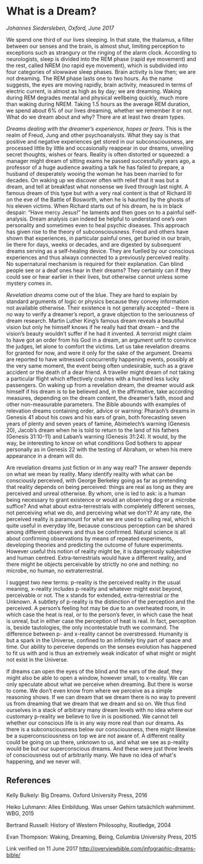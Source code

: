 
# What is a Dream?

*Johannes Siedersleben, Oxford, June 2017*

We spend one third of our lives sleeping. In that state, the thalamus, a filter between our senses and
the brain, is almost shut, limiting perception to exceptions such as strangury or the ringing of the
alarm clock. According to neurologists, sleep is divided into the REM phase (rapid eye movement) and
the rest, called NREM (no rapid eye movement), which is subdivided into four categories of slowwave 
sleep phases. Brain activity is low then; we are not dreaming. The REM phase lasts one to two
hours. As the name suggests, the eyes are moving rapidly, brain activity, measured in terms of 
electric current, is almost as high as by day; we are dreaming. Waking during REM degrades mental and
physical wellbeing quickly, much more than waking during NREM. Taking 1.5 hours as the average
REM duration, we spend about 6% of our lives dreaming, whether we remember it or not. What do
we dream about and why? There are at least two dream types.

*Dreams dealing with the dreamer’s experience, hopes or fears*. This is the realm of Freud, Jung and
other psychoanalysts. What they say is that positive and negative experiences get stored in our 
subconsciousness, are processed little by little and occasionally reappear in our dreams, unveiling 
secret thoughts, wishes or fears. Reality is often distorted or squeezed: a manager might dream of sitting
exams he passed successfully years ago, a professor of a huge audience awaiting a talk he has failed
to prepare, a husband of desperately wooing the woman he has been married to for decades. On
waking up we discover often with relief that it was but a dream, and tell at breakfast what nonsense
we lived through last night. A famous dream of this type but with a very real content is that of 
Richard III on the eve of the Battle of Bosworth, when he is haunted by the ghosts of his eleven victims.
When Richard starts out of his dream, he is in black despair: “Have mercy Jesus!” he laments and
then goes on to a painful self-analysis. Dream analysis can indeed be helpful to understand one’s
own personality and sometimes even to heal psychic diseases. This approach has given rise to the
theory of subconsciousness. Freud and others have shown that experiences, in particular painful
ones, get buried in our brain, lie there for days, weeks or decades, and are digested by subsequent
dreams serving as a self-healing device. They are fuelled by our conscious experiences and thus always 
connected to a previously perceived reality. No supernatural mechanism is required for their
explanation. Can blind people see or a deaf ones hear in their dreams? They certainly can if they
could see or hear earlier in their lives, but otherwise cannot unless some mystery comes in.

*Revelation dreams* come out of the blue. They are hard to explain by standard arguments of logic or
physics because they convey information not available otherwise. Their existence is not generally 
accepted – there is no way to verify a dreamer’s report, a grave objection to the seriousness of dream
research. Martin Luther King’s famous dream reveals a beautiful vision but only he himself knows if
he really had that dream – and the vision’s beauty wouldn’t suffer if he had it invented. A terrorist
might claim to have got an order from his God in a dream, an argument unfit to convince the judges,
let alone to comfort the victims. Let us take revelation dreams for granted for now, and were it only
for the sake of the argument. Dreams are reported to have witnessed concurrently happening
events, possibly at the very same moment, the event being often undesirable, such as a grave 
accident or the death of a dear friend. A traveller might dream of not taking a particular 
flight which effectively crashes with a hundred less lucky passengers. 
On waking up from a revelation dream, the dreamer would ask himself if his dream is to 
be believed and, in the affirmative, take according measures, depending on the dream content, 
the dreamer’s faith, mood and other non-measurable parameters. 
The Bible abounds with examples of relevation dreams containing order, advice or warning: 
Pharaoh’s dreams in Genesis 41 about his cows and his ears of grain, both forecasting seven years of
plenty and seven years of famine, Abimelech’s warning (Genesis 20), Jacob’s dream when he is told
to return to the land of his fathers (Genesis 31:10-11) and Laban’s warning (Genesis 31:24). It would,
by the way, be interesting to know on what conditions God bothers to appear personally as in 
Genesis 22 with the testing of Abraham, or when his mere appearance in a dream will do.

Are revelation dreams just fiction or in any way real? The answer depends on what we mean by reality. 
Many identify reality with what can be consciously perceived, with George Berkeley going as far
as pretending that reality depends on being perceived: things are real as long as they are perceived
and unreal otherwise. By whom, one is led to ask: is a human being necessary to grant existence or
would an observing dog or a microbe suffice? And what about extra-terrestrials with completely 
different senses, not perceiving what we do, and perceiving what we don’t? At any rate, the perceived
reality is paramount for what we are used to calling real, which is quite useful in everyday life, 
because conscious perception can be shared among different observers and thus be confirmed. Natural
science is all about confirming observations by means of repeated experiments, developing theories
and predicting the outcome of future experiments. However useful this notion of reality might be, it
is dangerously subjective and human centred. Extra-terrestrials would have a different reality, and
there might be objects perceivable by strictly no one and nothing: no microbe, no human, no extraterrestrial.

I suggest two new terms: p-reality is the perceived reality in the usual meaning, x-reality includes 
p-reality and whatever might exist beyond, perceivable or not. The x stands for extended, 
extra-terrestrial or the Unknown. A subtlety of p-reality is the distinction of the perception and the perceived. 
A person’s feeling hot may be due to an overheated room, in which case the heat is real, or to the person’s fever, 
in which case the heat is unreal, but in either case the perception of heat is real. In fact,
perception is, beside tautologies, the only incontestable truth we command. The difference between
p- and x-reality cannot be overstressed. Humanity is but a spark in the Universe, confined to an infinitely 
tiny part of space and time. Our ability to perceive depends on the senses evolution has happened to fit us 
with and is thus an extremely weak indicator of what might or might not exist in the Universe.

If dreams can open the eyes of the blind and the ears of the deaf, they might also be able to open a
window, however small, to x-reality. We can only speculate about what we perceive when dreaming.
But there is worse to come. We don’t even know from where we perceive as a simple reasoning
shows. If we can dream that we dream there is no way to prevent us from dreaming that we dream
that we dream and so on. We thus find ourselves in a stack of arbitrary many dream levels with no
idea where our customary p-reality we believe to live in is positioned. We cannot tell whether our
conscious life is in any way more real than our dreams. As there is a subconsciousness below our 
consciousness, there might likewise be a superconsciousness on top we are not aware of. 
A different reality could be going on up there, unknown to us, and what we see as p-reality 
would be but our superconscious dreams. And these were just three levels of consciousness out
of arbitrarily many. We have no idea of what's happening, and we never will.

## References
Kelly Bulkely: Big Dreams. Oxford University Press, 2016

Heiko Luhmann: Alles Einbildung. Was unser Gehirn tatsächlich wahrnimmt. WBG, 2015

Bertrand Russell: History of Western Philosophy, Routledge, 2004

Evan Thompson: Waking, Dreaming, Being, Columbia University Press, 2015

Link verified on 11 June 2017
http://overviewbible.com/infographic-dreams-bible/


<div style="margin-bottom: 100px;"></div>
